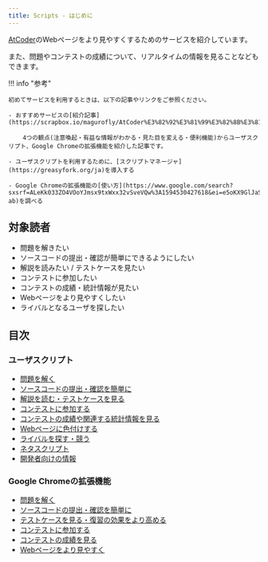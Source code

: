 ```yaml
---
title: Scripts - はじめに
---
```


[AtCoder](https://atcoder.jp/)のWebページをより見やすくするためのサービスを紹介しています。

また、問題やコンテストの成績について、リアルタイムの情報を見ることなどもできます。

!!! info "参考"

    初めてサービスを利用するときは、以下の記事やリンクをご参照ください。

    - おすすめサービスの[紹介記事](https://scrapbox.io/magurofly/AtCoder%E3%82%92%E3%81%99%E3%82%8B%E3%81%A8%E3%81%8D%E3%80%81%E5%85%A5%E3%82%8C%E3%81%A6%E3%81%8A%E3%81%8F%E3%81%A8%E3%81%84%E3%81%84%E6%8B%A1%E5%BC%B5%E6%A9%9F%E8%83%BD%E3%81%AA%E3%81%A9)

        4つの観点(注意喚起・有益な情報がわかる・見た目を変える・便利機能)からユーザスクリプト、Google Chromeの拡張機能を紹介した記事です。

    - ユーザスクリプトを利用するために、[スクリプトマネージャ](https://greasyfork.org/ja)を導入する

    - Google Chromeの拡張機能の[使い方](https://www.google.com/search?sxsrf=ALeKk033ZO4VOoYJmsx9txWxx32vSveVQw%3A1594530427618&ei=e5oKX9GlJaSzmAXYjZ4Y&q=chrome+%E6%8B%A1%E5%BC%B5%E6%A9%9F%E8%83%BD+%E4%BD%BF%E3%81%84%E6%96%B9&oq=chrome%E6%8B%A1%E5%BC%B5%E6%A9%9F%E8%83%BD%E3%81%A8%E3%81%AF&gs_lcp=CgZwc3ktYWIQARgBMgcIABBHELADMgcIABBHELADMgcIABBHELADMgcIABBHELADMgcIABBHELADMgcIABBHELADMgcIABBHELADMgcIABBHELADUABYAGC7uwRoAXAAeACAAQCIAQCSAQCYAQCqAQdnd3Mtd2l6&sclient=psy-ab)を調べる

## 対象読者

- 問題を解きたい
- ソースコードの提出・確認が簡単にできるようにしたい
- 解説を読みたい / テストケースを見たい
- コンテストに参加したい
- コンテストの成績・統計情報が見たい
- Webページをより見やすくしたい
- ライバルとなるユーザを探したい

## 目次

### ユーザスクリプト

- [問題を解く](../user_scripts/solve_problems)
- [ソースコードの提出・確認を簡単に](../user_scripts/submit_codes)
- [解説を読む・テストケースを見る](../user_scripts/read_editorials)
- [コンテストに参加する](../user_scripts/participate_in_contests)
- [コンテストの成績や関連する統計情報を見る](../user_scripts/view_scores)
- [Webページに色付けする](../user_scripts/colors)
- [ライバルを探す・競う](../user_scripts/rivals)
- [ネタスクリプト](../user_scripts/jokes)
- [開発者向けの情報](../user_scripts/for_developers)

### Google Chromeの拡張機能

- [問題を解く](../chrome_extensions/solve_problems)
- [ソースコードの提出・確認を簡単に](../chrome_extensions/submit_codes)
- [テストケースを見る・復習の効果をより高める](../chrome_extensions/review)
- [コンテストに参加する](../chrome_extensions/participate_in_contests)
- [コンテストの成績を見る](../chrome_extensions/view_scores)
- [Webページをより見やすく](../chrome_extensions/improve_ui)
